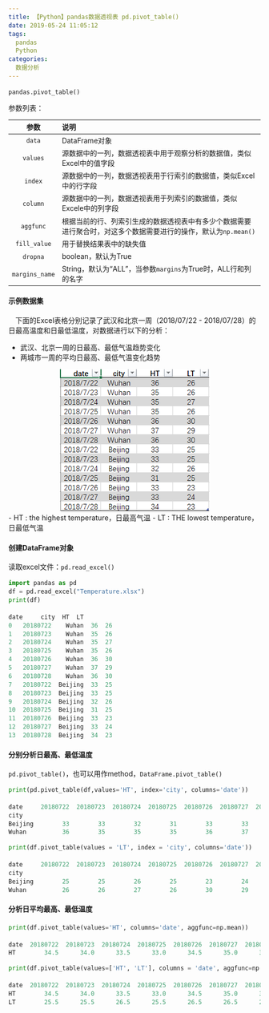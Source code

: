 ```yaml
---
title: 【Python】pandas数据透视表 pd.pivot_table()
date: 2019-05-24 11:05:12
tags:
  pandas
  Python
categories:
  数据分析
---
```

`pandas.pivot_table()`

参数列表：

参数|说明
:-:|:-
`data`|DataFrame对象
`values`|源数据中的一列，数据透视表中用于观察分析的数据值，类似Excel中的值字段
`index`|源数据中的一列，数据透视表用于行索引的数据值，类似Excel中的行字段
`column`|源数据中的一列，数据透视表用于列索引的数据值，类似Excele中的列字段
`aggfunc`|根据当前的行、列索引生成的数据透视表中有多少个数据需要进行聚合时，对这多个数据需要进行的操作，默认为`np.mean()`
`fill_value`|用于替换结果表中的缺失值
`dropna`|boolean，默认为True
`margins_name`|String，默认为“ALL”，当参数`margins`为True时，ALL行和列的名字

#### 示例数据集
&emsp;下面的Excel表格分别记录了武汉和北京一周（2018/07/22 - 2018/07/28）的日最高温度和日最低温度，对数据进行以下的分析：
- 武汉、北京一周的日最高、最低气温趋势变化
- 两城市一周的平均日最高、最低气温变化趋势

<div align=center>
<img src="../images/190524透视表/pivot_01.png">
</div>
- HT : the highest temperature，日最高气温
- LT : THE lowest temperature，日最低气温

#### 创建DataFrame对象
读取excel文件：`pd.read_excel()`
```python
import pandas as pd
df = pd.read_excel("Temperature.xlsx")
print(df)

date     city  HT  LT
0   20180722    Wuhan  36  26
1   20180723    Wuhan  35  26
2   20180724    Wuhan  35  27
3   20180725    Wuhan  35  26
4   20180726    Wuhan  36  30
5   20180727    Wuhan  37  29
6   20180728    Wuhan  36  30
7   20180722  Beijing  33  25
8   20180723  Beijing  33  25
9   20180724  Beijing  32  26
10  20180725  Beijing  31  25
11  20180726  Beijing  33  23
12  20180727  Beijing  33  24
13  20180728  Beijing  34  23
```

#### 分别分析日最高、最低温度
`pd.pivot_table()`，也可以用作method，`DataFrame.pivot_table()`

```python
print(pd.pivot_table(df,values='HT', index='city', columns='date'))

date     20180722  20180723  20180724  20180725  20180726  20180727  20180728
city
Beijing        33        33        32        31        33        33        34
Wuhan          36        35        35        35        36        37        36
```

```python
print(df.pivot_table(values = 'LT', index = 'city', columns='date'))

date     20180722  20180723  20180724  20180725  20180726  20180727  20180728
city
Beijing        25        25        26        25        23        24        23
Wuhan          26        26        27        26        30        29        30
```

#### 分析日平均最高、最低温度
```python
print(df.pivot_table(values='HT', columns='date', aggfunc=np.mean))

date  20180722  20180723  20180724  20180725  20180726  20180727  20180728
HT        34.5      34.0      33.5      33.0      34.5      35.0      35.0
```
```python
print(df.pivot_table(values=['HT', 'LT'], columns = 'date', aggfunc=np.mean))

date  20180722  20180723  20180724  20180725  20180726  20180727  20180728
HT        34.5      34.0      33.5      33.0      34.5      35.0      35.0
LT        25.5      25.5      26.5      25.5      26.5      26.5      26.5
```
